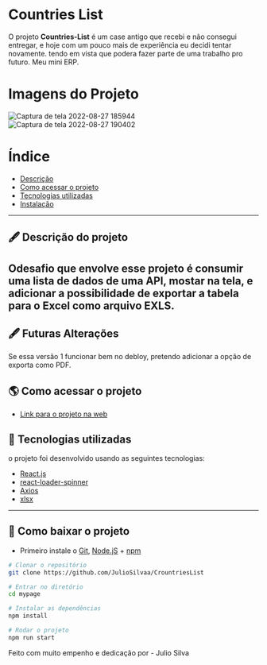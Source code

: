 # Countries List

O projeto **Countries-List** é um case antigo que recebi e não consegui entregar, e hoje com um pouco mais de experiência eu decidi tentar novamente. tendo em vista que podera fazer parte de uma trabalho pro futuro. Meu mini ERP.

# Imagens do Projeto
![Captura de tela 2022-08-27 185944](https://user-images.githubusercontent.com/69260762/187049376-548dca99-8acb-425a-bc14-2f109dabf393.png)
![Captura de tela 2022-08-27 190402](https://user-images.githubusercontent.com/69260762/187049490-8d356af1-fc29-43fe-beeb-63398c6a8ff5.png)

# Índice

- [Descrição](#-descrição-do-projeto)
- [Como acessar o projeto](#-como-acessar-o-projeto)
- [Tecnologias utilizadas](#-tecnologias-utilizadas)
- [Instalação](#-como-baixar-o-projeto)

---

## 🖋 Descrição do projeto

## Odesafio que envolve esse projeto é consumir uma lista de dados de uma API, mostar na tela, e adicionar a possibilidade de exportar a tabela para o Excel como arquivo EXLS.

## 🖋 Futuras Alterações

Se essa versão 1 funcionar bem no debloy, pretendo adicionar a opção de exporta como PDF.

## 🌎 Como acessar o projeto

- [Link para o projeto na web](https://tablelistforexcel.surge.sh/)

## 🚀 Tecnologias utilizadas

o projeto foi desenvolvido usando as seguintes tecnologias:

- [React.js](https://pt-br.reactjs.org/docs/getting-started.html)
- [react-loader-spinner](https://mhnpd.github.io/react-loader-spinner/docs/category/components/)
- [Axios](https://axios-http.com/docs/intro)
- [xlsx](https://openbase.com/js/xlsx/documentation)

---

## 💾 Como baixar o projeto

- Primeiro instale o
  [Git](https://git-scm.com/),
  [Node.jS](https://nodejs.org/pt-br/download/) + [npm](https://www.npmjs.com/get-npm)

```bash
# Clonar o repositório
git clone https://github.com/JulioSilvaa/CrountriesList

# Entrar no diretório
cd mypage

# Instalar as dependências
npm install

# Rodar o projeto
npm run start
```

Feito com muito empenho e dedicação por - Julio Silva
